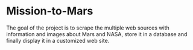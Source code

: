 # Mission-to-Mars
The goal of the project is to scrape the multiple web sources with information and images about Mars and NASA, store it in a database and finally display it in a customized web site.
